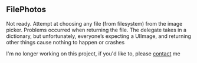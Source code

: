 ## FilePhotos

Not ready. Attempt at choosing any file (from filesystem) from the image picker. Problems occurred when returning the file. The delegate takes in a dictionary, but unfortunately, everyone’s expecting a UIImage, and returning other things cause nothing to happen or crashes

I'm no longer working on this project, if you'd like to, please [contact](http://ipadkid.cf/contact) me
